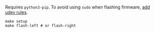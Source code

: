 Requires `python3-pip`. To avoid using `sudo` when flashing firmware, [add udev rules](https://docs.qmk.fm/#/faq_build?id=linux-udev-rules).

```
make setup
make flash-left # or flash-right
```
